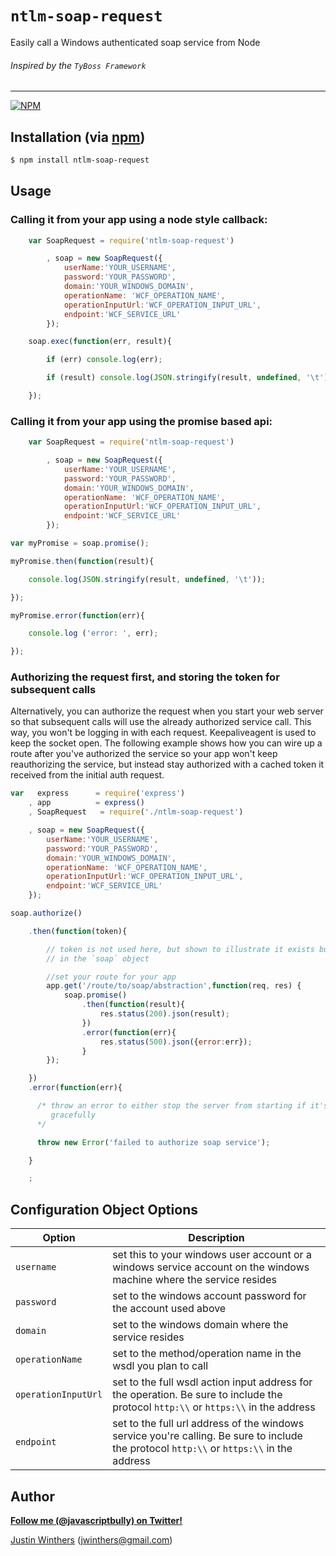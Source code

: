 # `ntlm-soap-request`

Easily call a Windows authenticated soap service from Node

###### Inspired by the `TyBoss Framework`

---

[![NPM](https://nodei.co/npm/ntlm-soap-request.png?downloads=true&stars=true)](https://nodei.co/npm/ntlm-soap-request/)

## Installation (via [npm](https://npmjs.org/package/ntlm-soap-request))

```bash
$ npm install ntlm-soap-request
```

## Usage

### Calling it from your app using a node style callback:

````javascript
    var SoapRequest = require('ntlm-soap-request')

        , soap = new SoapRequest({
            userName:'YOUR_USERNAME',
            password:'YOUR_PASSWORD',
            domain:'YOUR_WINDOWS_DOMAIN',
            operationName: 'WCF_OPERATION_NAME',
            operationInputUrl:'WCF_OPERATION_INPUT_URL',
            endpoint:'WCF_SERVICE_URL'
        });

    soap.exec(function(err, result){

        if (err) console.log(err);

        if (result) console.log(JSON.stringify(result, undefined, '\t'));

    });
````

### Calling it from your app using the promise based api:

````javascript
    var SoapRequest = require('ntlm-soap-request')

        , soap = new SoapRequest({
            userName:'YOUR_USERNAME',
            password:'YOUR_PASSWORD',
            domain:'YOUR_WINDOWS_DOMAIN',
            operationName: 'WCF_OPERATION_NAME',
            operationInputUrl:'WCF_OPERATION_INPUT_URL',
            endpoint:'WCF_SERVICE_URL'
        });

var myPromise = soap.promise();

myPromise.then(function(result){

    console.log(JSON.stringify(result, undefined, '\t'));

});

myPromise.error(function(err){

    console.log ('error: ', err);

});
````

### Authorizing the request first, and storing the token for subsequent calls

Alternatively, you can authorize the request when you start your web server so that subsequent calls
will use the already authorized service call.  This way, you won't be logging in with each request.
Keepaliveagent is used to keep the socket open.  The following example shows how you can wire up a
route after you've authorized the service so your app won't keep reauthorizing the service, but instead
stay authorized with a cached token it received from the initial auth request.

````javascript
var   express      = require('express')
    , app          = express()
    , SoapRequest   = require('./ntlm-soap-request')

    , soap = new SoapRequest({
        userName:'YOUR_USERNAME',
        password:'YOUR_PASSWORD',
        domain:'YOUR_WINDOWS_DOMAIN',
        operationName: 'WCF_OPERATION_NAME',
        operationInputUrl:'WCF_OPERATION_INPUT_URL',
        endpoint:'WCF_SERVICE_URL'
    });

soap.authorize()

    .then(function(token){

        // token is not used here, but shown to illustrate it exists but it's cached
        // in the `soap` object

        //set your route for your app
        app.get('/route/to/soap/abstraction',function(req, res) {
            soap.promise()
                .then(function(result){
                    res.status(200).json(result);
                })
                .error(function(err){
                    res.status(500).json({error:err});
                }
        });

    })
    .error(function(err){

      /* throw an error to either stop the server from starting if it's severe enough or handle the error
         gracefully
      */

      throw new Error('failed to authorize soap service');

    }

    ;
````


## Configuration Object Options

| Option | Description
| --- | ---
| `username` | set this to your windows user account or a windows service account on the windows machine where the service resides
| `password` | set to the windows account password for the account used above
| `domain` | set to the windows domain where the service resides
| `operationName` | set to the method/operation name in the wsdl you plan to call
| `operationInputUrl` | set to the full wsdl action input address for the operation.  Be sure to include the protocol `http:\\` or `https:\\` in the address
| `endpoint` | set to the full url address of the windows service you're calling.  Be sure to include the protocol `http:\\` or `https:\\` in the address


## Author

**[Follow me (@javascriptbully) on Twitter!](https://twitter.com/intent/user?screen_name=javascriptbully)**

[Justin Winthers](https://github.com/JustinWinthers) ([jwinthers@gmail.com](mailto:jwinthers@gmail.com))